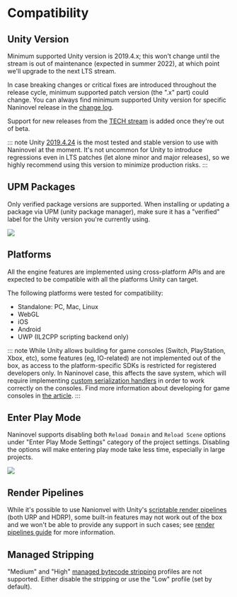 # Compatibility

## Unity Version

Minimum supported Unity version is 2019.4.x; this won't change until the stream is out of maintenance (expected in summer 2022), at which point we'll upgrade to the next LTS stream.

In case breaking changes or critical fixes are introduced throughout the release cycle, minimum supported patch version (the ".x" part) could change. You can always find minimum supported Unity version for specific Naninovel release in the [change log](https://github.com/Naninovel/Documentation/releases).

Support for new releases from the [TECH stream](https://blogs.unity3d.com/2018/04/09/new-plans-for-unity-releases-introducing-the-tech-and-long-term-support-lts-streams/) is added once they're out of beta.

::: note
Unity [2019.4.24](https://unity3d.com/unity/whats-new/2019.4.24) is the most tested and stable version to use with Naninovel at the moment. It's not uncommon for Unity to introduce regressions even in LTS patches (let alone minor and major releases), so we highly recommend using this version to minimize production risks.
:::

## UPM Packages

Only verified package versions are supported. When installing or updating a package via UPM (unity package manager), make sure it has a "verified" label for the Unity version you're currently using.

![](https://i.gyazo.com/a06f8b0cefff2fc5e578c60cae4ed33f.png)

## Platforms

All the engine features are implemented using cross-platform APIs and are expected to be compatible with all the platforms Unity can target. 

The following platforms were tested for compatibility:
* Standalone: PC, Mac, Linux
* WebGL
* iOS
* Android
* UWP (IL2CPP scripting backend only)

::: note
While Unity allows building for game consoles (Switch, PlayStation, Xbox, etc), some features (eg, IO-related) are not implemented out of the box, as access to the platform-specific SDKs is restricted for registered developers only. In Naninovel case, this affects the save system, which will require implementing [custom serialization handlers](/guide/state-management.md#custom-serialization-handlers) in order to work correctly on the consoles. Find more information about developing for game consoles in [the article](https://unity.com/how-to/develop-console-video-games-unity).
:::

## Enter Play Mode

Naninovel supports disabling both `Reload Domain` and `Reload Scene` options under "Enter Play Mode Settings" category of the project settings. Disabling the options will make entering play mode take less time, especially in large projects.

![](https://i.gyazo.com/dd0a3037a0bca8b73608ecc7b71c3982.png)

## Render Pipelines

While it's possible to use Nanionvel with Unity's [scriptable render pipelines](https://docs.unity3d.com/Manual/render-pipelines.html) (both URP and HDRP), some built-in features may not work out of the box and we won't be able to provide any support in such cases; see [render pipelines guide](/guide/render-pipelines.md) for more information.

## Managed Stripping

"Medium" and "High" [managed bytecode stripping](https://docs.unity3d.com/Manual/ManagedCodeStripping.html) profiles are not supported. Either disable the stripping or use the "Low" profile (set by default).
